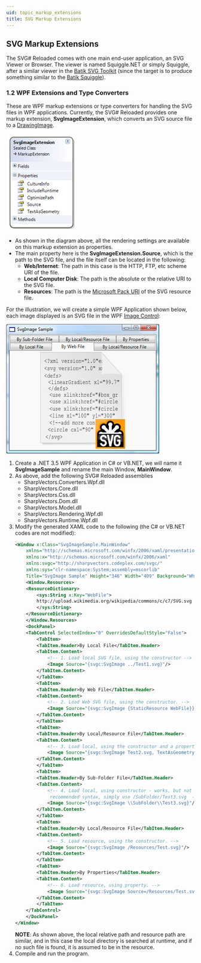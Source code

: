 ```yaml
---
uid: topic_markup_extensions
title: SVG Markup Extensions
---
```


## SVG Markup Extensions
The SVG# Reloaded comes with one main end-user application, an SVG Viewer or Browser. The viewer is named Squiggle.NET or simply Squiggle, after a similar viewer in the [Batik SVG Toolkit](http://xmlgraphics.apache.org/batik/) (since the target is to produce something similar to the [Batik Squiggle](http://xmlgraphics.apache.org/batik/tools/browser.html)).


### [](#TypeConverters)1.2 WPF Extensions and Type Converters
These are WPF markup extensions or type converters for handling the SVG files in WPF applications.
Currently, the SVG# Reloaded provides one markup extension, **SvgImageExtension**, which converts an SVG source file to a [DrawingImage](https://docs.microsoft.com/en-us/dotnet/api/system.windows.media.drawingimage).

![](../images/Usage_SvgImageExtension.png)

* As shown in the diagram above, all the rendering settings are available on this markup extension as properties.
* The main property here is the **SvgImageExtension.Source**, which is the path to the SVG file, and the file itself can be located in the following:
	* **Web/Internet**: The path in this case is the HTTP, FTP, etc scheme URI of the file.
	* **Local Computer Disk**: The path is the absolute or the relative URI to the SVG file.
	* **Resources**: The path is the [Microsoft Pack URI](https://docs.microsoft.com/en-us/dotnet/framework/wpf/app-development/pack-uris-in-wpf) of the SVG resource file.

For the illustration, we will create a simple WPF Application shown below, each image displayed is an SVG file in the WPF [Image Control](https://docs.microsoft.com/en-us/dotnet/api/system.windows.controls.image):

![](../images/Usage_SvgImageSample.png)

1. Create a .NET 3.5 WPF Application in C# or VB.NET, we will name it **SvgImageSample** and rename the main Window, **MainWindow**.
2. As above, add the following SVG# Reloaded assemblies
	* SharpVectors.Converters.Wpf.dll
	* SharpVectors.Core.dll
	* SharpVectors.Css.dll
	* SharpVectors.Dom.dll
	* SharpVectors.Model.dll
	* SharpVectors.Rendering.Wpf.dll
	* SharpVectors.Runtime.Wpf.dll
3. Modify the generated XAML code to the following (the C# or VB.NET codes are not modified):
	```xml
	<Window x:Class="SvgImageSample.MainWindow"
	    xmlns="http://schemas.microsoft.com/winfx/2006/xaml/presentation"
	    xmlns:x="http://schemas.microsoft.com/winfx/2006/xaml"
	    xmlns:svgc="http://sharpvectors.codeplex.com/svgc/"
	    xmlns:sys="clr-namespace:System;assembly=mscorlib"
	    Title="SvgImage Sample" Height="346" Width="409" Background="White">
	    <Window.Resources>
		<ResourceDictionary> 
		    <sys:String x:Key="WebFile">
			http://upload.wikimedia.org/wikipedia/commons/c/c7/SVG.svg
		    </sys:String>
		</ResourceDictionary>
	    </Window.Resources>
	    <DockPanel>
		<TabControl SelectedIndex="0" OverridesDefaultStyle="False">
		    <TabItem>
			<TabItem.Header>By Local File</TabItem.Header>
			<TabItem.Content>  
			    <!-- 1. Load local SVG file, using the constructor -->
			    <Image Source="{svgc:SvgImage ../Test1.svg}"/>        
			</TabItem.Content>
		    </TabItem>
		    <TabItem>
			<TabItem.Header>By Web File</TabItem.Header>
			<TabItem.Content>    
			    <!-- 2. Load Web SVG file, using the constructor. -->
			    <Image Source="{svgc:SvgImage {StaticResource WebFile}}"/>
			</TabItem.Content>
		    </TabItem>
		    <TabItem>
			<TabItem.Header>By Local/Resource File</TabItem.Header>
			<TabItem.Content>
			    <!-- 3. Load local, using the constructor and a property. -->
			    <Image Source="{svgc:SvgImage Test2.svg, TextAsGeometry=True}"/>
			</TabItem.Content>
		    </TabItem>
		    <TabItem>
			<TabItem.Header>By Sub-Folder File</TabItem.Header>
			<TabItem.Content>
			    <!-- 4. Load local, using constructor - works, but not 
			     recommended syntax, simply use /SubFolder/Test3.svg  -->
			    <Image Source="{svgc:SvgImage \\SubFolder\\Test3.svg}"/>
			</TabItem.Content>
		    </TabItem>
		    <TabItem>
			<TabItem.Header>By Local/Resource File</TabItem.Header>
			<TabItem.Content>
			    <!-- 5. Load resource, using the constructor. -->
			    <Image Source="{svgc:SvgImage /Resources/Test.svg}"/>
			</TabItem.Content>
		    </TabItem>
		    <TabItem>
			<TabItem.Header>By Properties</TabItem.Header>
			<TabItem.Content>
			    <!-- 6. Load resource, using property. -->
			    <Image Source="{svgc:SvgImage Source=/Resources/Test.svg}"/>
			</TabItem.Content>
		    </TabItem>
		</TabControl>
	    </DockPanel>
	</Window>
	```
	**NOTE**: As shown above, the local relative path and resource path are similar, and in this case the local directory is searched at runtime, and if no such file is found, it is assumed to be in the resource.
4. Compile and run the program. 

